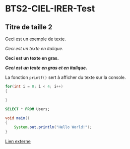 # BTS2-CIEL-IRER-Test

## Titre de taille 2

Ceci est un exemple de texte.

*Ceci est un texte en italique.*

**Ceci est un texte en gras.**

***Ceci est un texte en gras et en italique.***

La fonction `printf()` sert à afficher du texte sur la console.

```C++
for(int i = 0; i < 4; i++)
{

}
```

```SQL
SELECT * FROM Users;
```

```Java
void main()
{
    System.out.println("Hello World!");
}
```

[Lien externe](https://github.com/CamilleSimon/BTS2-CIEL-IR-VoieS-rie-2024-2025/pull/1)
